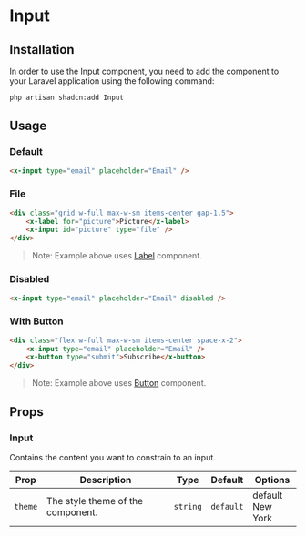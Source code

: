 # Input

## Installation

In order to use the Input component, you need to add the component to your Laravel application using the following command:

```bash
php artisan shadcn:add Input
```

## Usage

### Default

```html
<x-input type="email" placeholder="Email" /> 
```

### File

```html
<div class="grid w-full max-w-sm items-center gap-1.5">
	<x-label for="picture">Picture</x-label>
	<x-input id="picture" type="file" />
</div>
```
> Note: Example above uses [Label](label.md) component.

### Disabled

```html
<x-input type="email" placeholder="Email" disabled />
```

### With Button

```html
<div class="flex w-full max-w-sm items-center space-x-2">
	<x-input type="email" placeholder="Email" />
	<x-button type="submit">Subscribe</x-button>
</div>
```
> Note: Example above uses [Button](button.md) component.

## Props

### Input

Contains the content you want to constrain to an input.

| Prop    | Description                       | Type     | Default   | Options                |
|---------|-----------------------------------|----------|-----------|------------------------|
| `theme` | The style theme of the component. | `string` | `default` | default <br/> New York |
